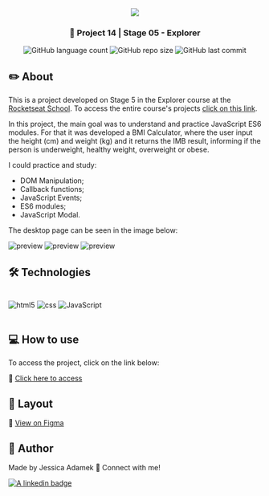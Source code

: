 <div align="center">
   <img src="https://www.rocketseat.com.br/assets/logos/explorer.svg" />
</div>
<h3 align="center">🚀 Project 14 | Stage 05 - Explorer</h3>

<div align="center">
  <img alt="GitHub language count" src="https://img.shields.io/github/languages/count/jeadamek/bmi-calculator">

  <img alt="GitHub repo size" src="https://img.shields.io/github/repo-size/jeadamek/bmi-calculator">
  
  <img alt="GitHub last commit" src="https://img.shields.io/github/last-commit/jeadamek/bmi-calculator?color=%231280BF">

 <!-- <a href="https://jeadamek.github.io/bmi-calculator/"> ▶️ Access Project </a> -->
</div>  

## ✏️ About

This is a project developed on Stage 5 in the Explorer course at the [Rocketseat School](https://www.rocketseat.com.br/). To access the entire course's projects [click on this link](https://github.com/jeadamek/explorer-rocketseat). 


In this project, the main goal was to understand and practice JavaScript ES6 modules. For that it was developed a BMI Calculator, where the user input the height (cm) and weight (kg) and it returns the IMB result, informing if the person is underweight,  healthy weight, overweight or obese. 

I could practice and study:

- DOM Manipulation;
- Callback functions;
- JavaScript Events;
- ES6 modules;
- JavaScript Modal.

The desktop page can be seen in the image below:<br/>

![preview](https://user-images.githubusercontent.com/78454317/215364703-8e3248f9-aa1e-4fe4-a033-1e18ca90aee0.png)
![preview](https://user-images.githubusercontent.com/78454317/215364858-b79957ec-917f-4dbc-a7aa-efa3c127c21f.png)
![preview](https://user-images.githubusercontent.com/78454317/215364882-42c863fd-9e4b-4184-a0f3-72cd19f560f0.png)

## 🛠️ Technologies

<div style="display: inline_block"><br/>
  <img align="center" alt="html5" src="https://img.shields.io/badge/HTML5-E34F26?style=for-the-badge&logo=html5&logoColor=white" />
  <img align="center" alt="css" src="https://img.shields.io/badge/CSS3-1572B6?style=for-the-badge&logo=css3&logoColor=white" />
  <img align="center" alt="JavaScript" src="https://img.shields.io/badge/JavaScript-323330?style=for-the-badge&logo=javascript&logoColor=F7DF1E" />
</div>
</br>


## 💻 How to use

To access the project, click on the link below:

🔗 [Click here to access](https://jeadamek.github.io/bmi-calculator/)


## 🎨 Layout
🔗 [View on Figma](https://www.figma.com/file/Zb5pnekJaECQU6t0o4A9Z1/IMC-(Copy)?node-id=6%3A4&t=b6xcNQqyadjFOKZx-1)


## 🎯 Author

<p>
	Made by Jessica Adamek &#128075 Connect with me! 	
</p>
<div>
  <a href="https://www.linkedin.com/in/jessica-adamek/" target="_blank">
    <img src="https://img.shields.io/badge/LinkedIn-0077B5?style=for-the-badge&logo=linkedin&logoColor=white" alt="A linkedin badge">
  </a>  
</div>
